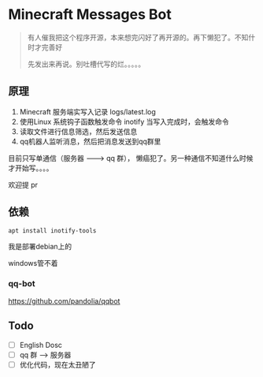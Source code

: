 Minecraft Messages Bot
=====

> 有人催我把这个程序开源，本来想完闪好了再开源的。再下懒犯了。不知什时才完善好
>
> 先发出来再说。别吐槽代写的烂。。。。。

## 原理
1. Minecraft 服务端实写入记录 logs/latest.log
2. 使用Linux 系统钩子函数触发命令 inotify 当写入完成时，会触发命令
3. 读取文件进行信息筛选，然后发送信息
4. qq机器人监听消息，然后把消息发送到qq群里

目前只写单通信（服务器 ---> qq 群）， 懒癌犯了。另一种通信不知道什么时候才开始写。。。。

欢迎提 pr

## 依赖

    apt install inotify-tools

我是部署debian上的

windows管不着

### qq-bot
https://github.com/pandolia/qqbot


## Todo

- [ ] English Dosc
- [ ] qq 群 --> 服务器
- [ ] 优化代码，现在太丑陋了

